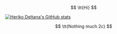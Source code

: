 
$$
\tt{Hi}
$$

[![Heriko Deltana's GitHub stats](https://github-readme-stats.vercel.app/api?username=HRiver2&show_icons=true)
](https://hriver2.github.io/)

$$
\tt{Nothing much 2c}
$$

